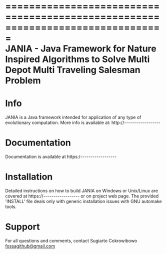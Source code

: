 =============================================================================== <br>
JANIA - Java Framework for Nature Inspired Algorithms to Solve Multi Depot Multi Traveling Salesman Problem
===============================================================================


Info
===============================================================================

JANIA is a Java framework intended for application of any type of evolutionary 
computation. More info is available at: http://------------------


Documentation
===============================================================================

Documentation is available at https:/------------------


Installation
===============================================================================

Detailed instructions on how to build JANIA on Windows or Unix/Linux are covered
at https://------------------ or on project web page.
The provided 'INSTALL' file deals only with generic installation issues with 
GNU automake tools.


Support
===============================================================================

For all questions and comments, contact 
Sugiarto Cokrowibowo <fossagithub@gmail.com>
